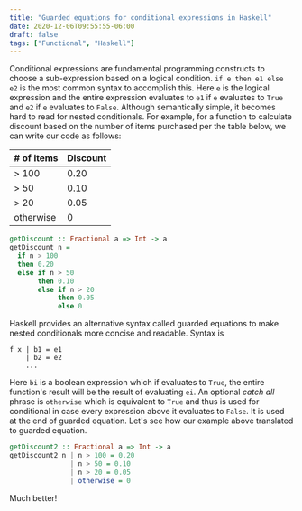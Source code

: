 ```yaml
---
title: "Guarded equations for conditional expressions in Haskell"
date: 2020-12-06T09:55:55-06:00
draft: false
tags: ["Functional", "Haskell"]
---
```

Conditional expressions are fundamental programming constructs to choose a sub-expression based on a logical condition. `if e then e1 else e2` is the most common syntax to accomplish this. Here `e` is the logical expression and the entire expression evaluates to `e1` if `e` evaluates to `True` and `e2` if `e` evaluates to `False`. Although semantically simple, it becomes hard to read for nested conditionals. For example, for a function to calculate discount based on the number of items purchased per the table below, we can write our code as follows:

| # of items  | Discount|
|------------ |---------|
|   > 100     | 0.20    |
|   > 50      | 0.10    |
|   > 20      | 0.05    |
| otherwise   | 0       |

```haskell
getDiscount :: Fractional a => Int -> a
getDiscount n =
  if n > 100
  then 0.20
  else if n > 50
       then 0.10
       else if n > 20
            then 0.05
            else 0
```
Haskell provides an alternative syntax called guarded equations to make nested conditionals more concise and readable. Syntax is
```
f x | b1 = e1
    | b2 = e2
    ...
```
Here `bi` is a boolean expression which if evaluates to `True`, the entire function's result will be the result of evaluating `ei`. An optional *catch all* phrase is `otherwise` which is equivalent to `True` and thus is used for conditional in case every expression above it evaluates to `False`. It is used at the end of guarded equation. Let's see how our example above translated to guarded equation.

```haskell
getDiscount2 :: Fractional a => Int -> a
getDiscount2 n | n > 100 = 0.20
               | n > 50 = 0.10
               | n > 20 = 0.05
               | otherwise = 0
```
Much better!